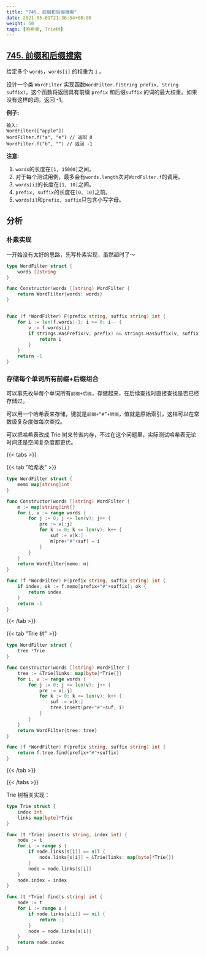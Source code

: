 ```yaml
---
title: "745. 前缀和后缀搜索"
date: 2021-05-01T21:36:54+08:00
weight: 50
tags: [哈希表, Trie树]
---
```


## [745. 前缀和后缀搜索](https://leetcode-cn.com/problems/prefix-and-suffix-search/)

给定多个 `words`，`words[i]` 的权重为 `i` 。

设计一个类 `WordFilter` 实现函数`WordFilter.f(String prefix, String suffix)`。这个函数将返回具有前缀 `prefix` 和后缀`suffix` 的词的最大权重。如果没有这样的词，返回 -1。

**例子:**

```
输入:
WordFilter(["apple"])
WordFilter.f("a", "e") // 返回 0
WordFilter.f("b", "") // 返回 -1
```

**注意:**

1. `words`的长度在`[1, 15000]`之间。
2. 对于每个测试用例，最多会有`words.length`次对`WordFilter.f`的调用。
3. `words[i]`的长度在`[1, 10]`之间。
4. `prefix, suffix`的长度在`[0, 10]`之前。
5. `words[i]`和`prefix, suffix`只包含小写字母。

## 分析

### 朴素实现

一开始没有太好的思路，先写朴素实现，虽然超时了～

```go
type WordFilter struct {
    words []string
}

func Constructor(words []string) WordFilter {
    return WordFilter{words: words}
}


func (f *WordFilter) F(prefix string, suffix string) int {
    for i := len(f.words)-1; i >= 0; i-- {
        v := f.words[i]
        if strings.HasPrefix(v, prefix) && strings.HasSuffix(v, suffix) {
            return i
        }
    } 
    return -1
}
```

### 存储每个单词所有前缀+后缀组合

可以事先枚举每个单词所有`前缀+后缀`，存储起来，在后续查找时直接查找是否已经存储过。

可以用一个哈希表来存储，键就是`前缀+“#”+后缀`，值就是原始索引，这样可以在常数级复杂度做每次查找。

可以把哈希表改成 Trie 树来节省内存，不过在这个问题里，实际测试哈希表无论时间还是空间复杂度都更优。

{{< tabs >}}

{{< tab "哈希表" >}}

```go
type WordFilter struct {
	memo map[string]int
}

func Constructor(words []string) WordFilter {
    m := map[string]int{}
    for i, v := range words {
        for j := 0; j <= len(v); j++ {
            pre := v[:j]
            for k := 0; k <= len(v); k++ {
                suf := v[k:]
                m[pre+"#"+suf] = i
            }
        }
    }
	return WordFilter{memo: m}
}

func (f *WordFilter) F(prefix string, suffix string) int {
    if index, ok := f.memo[prefix+"#"+suffix]; ok {
        return index
    }
    return -1
}
```

{{< /tab >}}

{{< tab "Trie 树" >}}

```go
type WordFilter struct {
	tree *Trie
}

func Constructor(words []string) WordFilter {
    tree := &Trie{links: map[byte]*Trie{}}
    for i, v := range words {
        for j := 0; j <= len(v); j++ {
            pre := v[:j]
            for k := 0; k <= len(v); k++ {
                suf := v[k:]
                tree.insert(pre+"#"+suf, i)
            }
        }
    }
	return WordFilter{tree: tree}
}

func (f *WordFilter) F(prefix string, suffix string) int {
    return f.tree.find(prefix+"#"+suffix)
}

```

{{< /tab >}}

{{< /tabs >}}

Trie 树相关实现：
```go
type Trie struct {
    index int
    links map[byte]*Trie
}

func (t *Trie) insert(s string, index int) {
    node := t
    for i := range s {
        if node.links[s[i]] == nil {
            node.links[s[i]] = &Trie{links: map[byte]*Trie{}}
        }
        node = node.links[s[i]]
    }
    node.index = index
} 

func (t *Trie) find(s string) int {
    node := t
    for i := range s {
        if node.links[s[i]] == nil {
            return -1
        }
        node = node.links[s[i]]
    }
    return node.index
}
```
